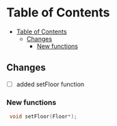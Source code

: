 # Table of Contents

- [Table of Contents](#table-of-contents)
  - [Changes](#changes)
    - [New functions](#new-functions)

## Changes

- [ ] added setFloor function

### New functions

```c++
 void setFloor(Floor*);
```
